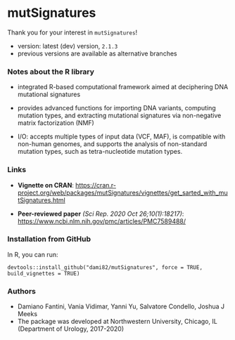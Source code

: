 # mutSignatures

Thank you for your interest in `mutSignatures`! 

- version: latest (dev) version, `2.1.3`
- previous versions are available as alternative branches

### Notes about the R library

- integrated R-based computational framework aimed at deciphering DNA mutational signatures

- provides advanced functions for importing DNA variants, computing mutation types, and 
extracting mutational signatures via non-negative matrix factorization (NMF) 

- I/O: accepts multiple types of input data (VCF, MAF), is compatible with non-human genomes, 
and supports the analysis of non-standard mutation types, such as tetra-nucleotide mutation types. 


### Links

- **Vignette on CRAN**: <https://cran.r-project.org/web/packages/mutSignatures/vignettes/get_sarted_with_mutSignatures.html>

- **Peer-reviewed paper** *(Sci Rep. 2020 Oct 26;10(1):18217)*: <https://www.ncbi.nlm.nih.gov/pmc/articles/PMC7589488/>

### Installation from GitHub

In R, you can run:
```
devtools::install_github("dami82/mutSignatures", force = TRUE, build_vignettes = TRUE)
```

### Authors

- Damiano Fantini, Vania Vidimar, Yanni Yu, Salvatore Condello, Joshua J Meeks
- The package was developed at Northwestern University, Chicago, IL (Department of Urology, 2017-2020)
